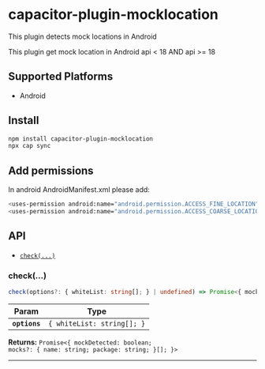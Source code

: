 # capacitor-plugin-mocklocation

This plugin detects mock locations in Android

This plugin get mock location in Android api < 18 AND api >= 18

## Supported Platforms

- Android

## Install

```bash
npm install capacitor-plugin-mocklocation
npx cap sync
```

## Add permissions

In android AndroidManifest.xml please add:
```bash
<uses-permission android:name="android.permission.ACCESS_FINE_LOCATION" />
<uses-permission android:name="android.permission.ACCESS_COARSE_LOCATION" />
```

## API

<docgen-index>

* [`check(...)`](#check)

</docgen-index>

<docgen-api>
<!--Update the source file JSDoc comments and rerun docgen to update the docs below-->

### check(...)

```typescript
check(options?: { whiteList: string[]; } | undefined) => Promise<{ mockDetected: boolean; mocks?: { name: string; package: string; }[]; }>
```

| Param         | Type                                  |
| ------------- | ------------------------------------- |
| **`options`** | <code>{ whiteList: string[]; }</code> |

**Returns:** <code>Promise&lt;{ mockDetected: boolean; mocks?: { name: string; package: string; }[]; }&gt;</code>

--------------------

</docgen-api>
